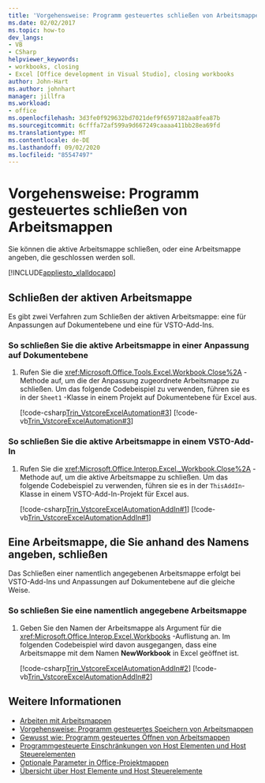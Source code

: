 ```yaml
---
title: 'Vorgehensweise: Programm gesteuertes schließen von Arbeitsmappen'
ms.date: 02/02/2017
ms.topic: how-to
dev_langs:
- VB
- CSharp
helpviewer_keywords:
- workbooks, closing
- Excel [Office development in Visual Studio], closing workbooks
author: John-Hart
ms.author: johnhart
manager: jillfra
ms.workload:
- office
ms.openlocfilehash: 3d3fe0f929632bd7021def9f6597182aa8fea87b
ms.sourcegitcommit: 6cfffa72af599a9d667249caaaa411bb28ea69fd
ms.translationtype: MT
ms.contentlocale: de-DE
ms.lasthandoff: 09/02/2020
ms.locfileid: "85547497"
---
```

# <a name="how-to-programmatically-close-workbooks"></a>Vorgehensweise: Programm gesteuertes schließen von Arbeitsmappen
  Sie können die aktive Arbeitsmappe schließen, oder eine Arbeitsmappe angeben, die geschlossen werden soll.

 [!INCLUDE[appliesto_xlalldocapp](../vsto/includes/appliesto-xlalldocapp-md.md)]

## <a name="close-the-active-workbook"></a>Schließen der aktiven Arbeitsmappe
 Es gibt zwei Verfahren zum Schließen der aktiven Arbeitsmappe: eine für Anpassungen auf Dokumentebene und eine für VSTO-Add-Ins.

### <a name="to-close-the-active-workbook-in-a-document-level-customization"></a>So schließen Sie die aktive Arbeitsmappe in einer Anpassung auf Dokumentebene

1. Rufen Sie die <xref:Microsoft.Office.Tools.Excel.Workbook.Close%2A> -Methode auf, um die der Anpassung zugeordnete Arbeitsmappe zu schließen. Um das folgende Codebeispiel zu verwenden, führen sie es in der `Sheet1` -Klasse in einem Projekt auf Dokumentebene für Excel aus.

     [!code-csharp[Trin_VstcoreExcelAutomation#3](../vsto/codesnippet/CSharp/Trin_VstcoreExcelAutomationCS/Sheet1.cs#3)]
     [!code-vb[Trin_VstcoreExcelAutomation#3](../vsto/codesnippet/VisualBasic/Trin_VstcoreExcelAutomation/Sheet1.vb#3)]

### <a name="to-close-the-active-workbook-in-a-vsto-add-in"></a>So schließen Sie die aktive Arbeitsmappe in einem VSTO-Add-In

1. Rufen Sie die <xref:Microsoft.Office.Interop.Excel._Workbook.Close%2A> -Methode auf, um die aktive Arbeitsmappe zu schließen. Um das folgende Codebeispiel zu verwenden, führen sie es in der `ThisAddIn`-Klasse in einem VSTO-Add-In-Projekt für Excel aus.

     [!code-csharp[Trin_VstcoreExcelAutomationAddIn#1](../vsto/codesnippet/CSharp/trin_vstcoreexcelautomationaddin/ThisAddIn.cs#1)]
     [!code-vb[Trin_VstcoreExcelAutomationAddIn#1](../vsto/codesnippet/VisualBasic/trin_vstcoreexcelautomationaddin/ThisAddIn.vb#1)]

## <a name="close-a-workbook-that-you-specify-by-name"></a>Eine Arbeitsmappe, die Sie anhand des Namens angeben, schließen
 Das Schließen einer namentlich angegebenen Arbeitsmappe erfolgt bei VSTO-Add-Ins und Anpassungen auf Dokumentebene auf die gleiche Weise.

### <a name="to-close-a-workbook-that-you-specify-by-name"></a>So schließen Sie eine namentlich angegebene Arbeitsmappe

1. Geben Sie den Namen der Arbeitsmappe als Argument für die <xref:Microsoft.Office.Interop.Excel.Workbooks> -Auflistung an. Im folgenden Codebeispiel wird davon ausgegangen, dass eine Arbeitsmappe mit dem Namen **NewWorkbook** in Excel geöffnet ist.

     [!code-csharp[Trin_VstcoreExcelAutomationAddIn#2](../vsto/codesnippet/CSharp/trin_vstcoreexcelautomationaddin/ThisAddIn.cs#2)]
     [!code-vb[Trin_VstcoreExcelAutomationAddIn#2](../vsto/codesnippet/VisualBasic/trin_vstcoreexcelautomationaddin/ThisAddIn.vb#2)]

## <a name="see-also"></a>Weitere Informationen
- [Arbeiten mit Arbeitsmappen](../vsto/working-with-workbooks.md)
- [Vorgehensweise: Programm gesteuertes Speichern von Arbeitsmappen](../vsto/how-to-programmatically-save-workbooks.md)
- [Gewusst wie: Programm gesteuertes Öffnen von Arbeitsmappen](../vsto/how-to-programmatically-open-workbooks.md)
- [Programmgesteuerte Einschränkungen von Host Elementen und Host Steuerelementen](../vsto/programmatic-limitations-of-host-items-and-host-controls.md)
- [Optionale Parameter in Office-Projektmappen](../vsto/optional-parameters-in-office-solutions.md)
- [Übersicht über Host Elemente und Host Steuerelemente](../vsto/host-items-and-host-controls-overview.md)
